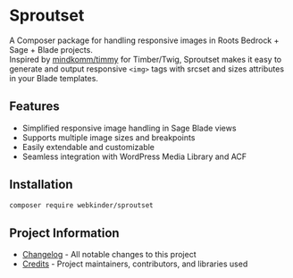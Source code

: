 # Sproutset

A Composer package for handling responsive images in Roots Bedrock + Sage + Blade projects.  
Inspired by [mindkomm/timmy](https://github.com/mindkomm/timmy) for Timber/Twig, Sproutset makes it easy to generate and output responsive `<img>` tags with srcset and sizes attributes in your Blade templates.

## Features

- Simplified responsive image handling in Sage Blade views
- Supports multiple image sizes and breakpoints
- Easily extendable and customizable
- Seamless integration with WordPress Media Library and ACF

## Installation

```bash
composer require webkinder/sproutset
```

## Project Information

- [Changelog](CHANGELOG.md) - All notable changes to this project
- [Credits](CREDITS.md) - Project maintainers, contributors, and libraries used
